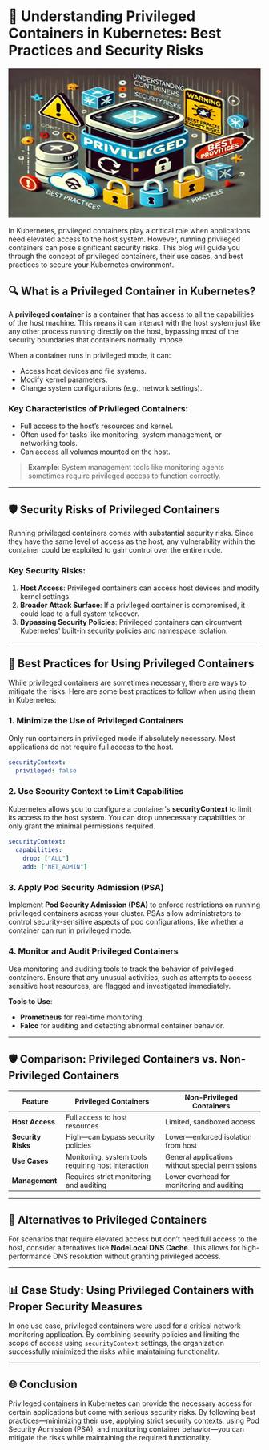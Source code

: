 
# 🚀 **Understanding Privileged Containers in Kubernetes: Best Practices and Security Risks**
![Privileged Containers](https://github.com/AlertMend/AlertMend.io/blob/main/blogs/images/Privileged_Containers.png?raw=true)

In Kubernetes, privileged containers play a critical role when applications need elevated access to the host system. However, running privileged containers can pose significant security risks. This blog will guide you through the concept of privileged containers, their use cases, and best practices to secure your Kubernetes environment.

## 🔍 **What is a Privileged Container in Kubernetes?**

A **privileged container** is a container that has access to all the capabilities of the host machine. This means it can interact with the host system just like any other process running directly on the host, bypassing most of the security boundaries that containers normally impose.

When a container runs in privileged mode, it can:
- Access host devices and file systems.
- Modify kernel parameters.
- Change system configurations (e.g., network settings).

### **Key Characteristics of Privileged Containers**:
- Full access to the host’s resources and kernel.
- Often used for tasks like monitoring, system management, or networking tools.
- Can access all volumes mounted on the host.

> **Example**: System management tools like monitoring agents sometimes require privileged access to function correctly.

---

## 🛡️ **Security Risks of Privileged Containers**

Running privileged containers comes with substantial security risks. Since they have the same level of access as the host, any vulnerability within the container could be exploited to gain control over the entire node.

### **Key Security Risks**:
1. **Host Access**: Privileged containers can access host devices and modify kernel settings.
2. **Broader Attack Surface**: If a privileged container is compromised, it could lead to a full system takeover.
3. **Bypassing Security Policies**: Privileged containers can circumvent Kubernetes' built-in security policies and namespace isolation.

---

## 🔧 **Best Practices for Using Privileged Containers**

While privileged containers are sometimes necessary, there are ways to mitigate the risks. Here are some best practices to follow when using them in Kubernetes:

### 1. **Minimize the Use of Privileged Containers**
Only run containers in privileged mode if absolutely necessary. Most applications do not require full access to the host.

```yaml
securityContext:
  privileged: false
```

### 2. **Use Security Context to Limit Capabilities**
Kubernetes allows you to configure a container's **securityContext** to limit its access to the host system. You can drop unnecessary capabilities or only grant the minimal permissions required.

```yaml
securityContext:
  capabilities:
    drop: ["ALL"]
    add: ["NET_ADMIN"]
```

### 3. **Apply Pod Security Admission (PSA)**
Implement **Pod Security Admission (PSA)** to enforce restrictions on running privileged containers across your cluster. PSAs allow administrators to control security-sensitive aspects of pod configurations, like whether a container can run in privileged mode.

### 4. **Monitor and Audit Privileged Containers**
Use monitoring and auditing tools to track the behavior of privileged containers. Ensure that any unusual activities, such as attempts to access sensitive host resources, are flagged and investigated immediately.

**Tools to Use**:
- **Prometheus** for real-time monitoring.
- **Falco** for auditing and detecting abnormal container behavior.

---

## 🛡️ **Comparison: Privileged Containers vs. Non-Privileged Containers**

| **Feature**                        | **Privileged Containers**                           | **Non-Privileged Containers**                        |
|------------------------------------|-----------------------------------------------------|-----------------------------------------------------|
| **Host Access**                    | Full access to host resources                       | Limited, sandboxed access                           |
| **Security Risks**                 | High—can bypass security policies                   | Lower—enforced isolation from host                   |
| **Use Cases**                      | Monitoring, system tools requiring host interaction | General applications without special permissions    |
| **Management**                     | Requires strict monitoring and auditing             | Lower overhead for monitoring and auditing          |

---

## 🚀 **Alternatives to Privileged Containers**

For scenarios that require elevated access but don’t need full access to the host, consider alternatives like **NodeLocal DNS Cache**. This allows for high-performance DNS resolution without granting privileged access.

---

## 📊 **Case Study: Using Privileged Containers with Proper Security Measures**

In one use case, privileged containers were used for a critical network monitoring application. By combining security policies and limiting the scope of access using `securityContext` settings, the organization successfully minimized the risks while maintaining functionality.

---

## 🌐 **Conclusion**

Privileged containers in Kubernetes can provide the necessary access for certain applications but come with serious security risks. By following best practices—minimizing their use, applying strict security contexts, using Pod Security Admission (PSA), and monitoring container behavior—you can mitigate the risks while maintaining the required functionality. 



